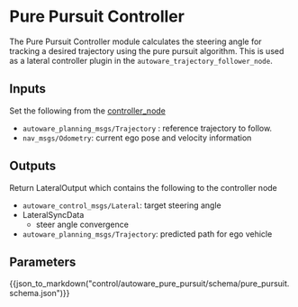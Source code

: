 # Pure Pursuit Controller

The Pure Pursuit Controller module calculates the steering angle for tracking a desired trajectory using the pure pursuit algorithm. This is used as a lateral controller plugin in the `autoware_trajectory_follower_node`.

## Inputs

Set the following from the [controller_node](../autoware_trajectory_follower_node/README.md)

- `autoware_planning_msgs/Trajectory` : reference trajectory to follow.
- `nav_msgs/Odometry`: current ego pose and velocity information

## Outputs

Return LateralOutput which contains the following to the controller node

- `autoware_control_msgs/Lateral`: target steering angle
- LateralSyncData
  - steer angle convergence
- `autoware_planning_msgs/Trajectory`: predicted path for ego vehicle

## Parameters

{{json_to_markdown("control/autoware_pure_pursuit/schema/pure_pursuit.schema.json")}}